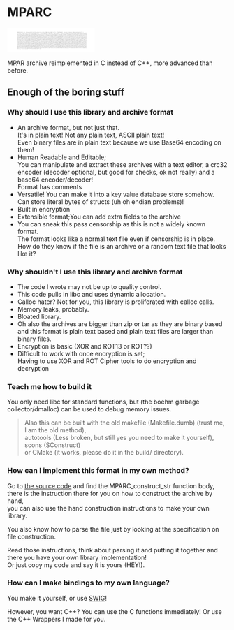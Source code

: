 # MPARC

![Logo is the MPARC archive behind an #ffffff background lmao](./img/logo.png)

MPAR archive reimplemented in C instead of C++, more advanced than before.



## Enough of the boring stuff


### Why should I use this library and archive format

- An archive format, but not just that.  
  It's in plain text! Not any plain text, ASCII plain text!  
  Even binary files are in plain text because we use Base64 encoding on them!
- Human Readable and Editable;  
  You can manipulate and extract these archives with a text editor, a crc32 encoder (decoder optional, but good for checks, ok not really) and a base64 encoder/decoder!  
  Format has comments 
- Versatile! You can make it into a key value database store somehow. Can store literal bytes of structs (uh oh endian problems)!
- Built in encryption
- Extensible format;You can add extra fields to the archive
- You can sneak this pass censorship as this is not a widely known format.  
  The format looks like a normal text file even if censorship is in place.
  How do they know if the file is an archive or a random text file that looks like it?


### Why shouldn't I use this library and archive format

- The code I wrote may not be up to quality control.  
- This code pulls in libc and uses dynamic allocation.  
- Calloc hater? Not for you, this library is proliferated with calloc calls.  
- Memory leaks, probably.
- Bloated library.
- Oh also the archives are bigger than zip or tar as they are binary based and this format is plain text based and plain text files are larger than binary files.
- Encryption is basic (XOR and ROT13 or ROT??)
- Difficult to work with once encryption is set;  
  Having to use XOR and ROT Cipher tools to do encryption and decryption


### Teach me how to build it

You only need libc for standard functions, but (the boehm garbage collector/dmalloc) can be used to debug memory issues.

> Also this can be built with the old makefile (Makefile.dumb) (trust me, I am the old method),  
> autotools (Less broken, but still yes you need to make it yourself),  
> scons (SConstruct)  
> or CMake (it works, please do it in the build/ directory).


### How can I implement this format in my own method?

Go to [the source code](./mparc.c) and find the MPARC_construct_str function body,  
there is the instruction there for you on how to construct the archive by hand,  
you can also use the hand construction instructions to make your own library.

You also know how to parse the file just by looking at the specification on file construction.

Read those instructions, think about parsing it and putting it together and there you have your own library implementation!  
Or just copy my code and say it is yours (HEY!).


### How can I make bindings to my own language?

You make it yourself, or use [SWIG](./mparc.swigi)!

However, you want C++? You can use the C functions immediately! Or use the C++ Wrappers I made for you.

